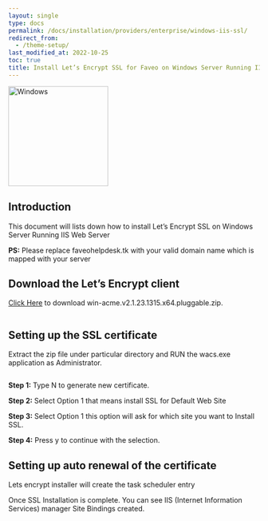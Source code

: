 ```yaml
---
layout: single
type: docs
permalink: /docs/installation/providers/enterprise/windows-iis-ssl/
redirect_from:
  - /theme-setup/
last_modified_at: 2022-10-25
toc: true
title: Install Let’s Encrypt SSL for Faveo on Windows Server Running IIS Web Server
---
```


<img alt="Windows" src="https://upload.wikimedia.org/wikipedia/commons/thumb/e/e2/Windows_logo_and_wordmark_-_2021.svg/250px-Windows_logo_and_wordmark_-_2021.svg.png" width="200"  />


## Introduction
This document will lists down how to install Let’s Encrypt SSL on Windows Server Running IIS Web Server

**PS:** Please replace faveohelpdesk.tk with your valid domain name which is mapped with your server


## Download the Let’s Encrypt client

<a href="https://www.win-acme.com/" target="_blank" rel="noopener">Click Here</a> to download win-acme.v2.1.23.1315.x64.pluggable.zip.

<img alt="" src="https://raw.githubusercontent.com/ladybirdweb/faveo-server-images/master/_docs/installation/providers/enterprise/windows-images/winacme.png"  />

## Setting up the SSL certificate

Extract the zip file under particular directory and RUN the wacs.exe application as Administrator.

<img alt="" src="https://support.faveohelpdesk.com/ckeditor_attachements/2020/06/1592304791Screenshot%20from%202020-06-16%2016-21-04.png"  />

**Step 1:** Type N to generate new certificate.
<img alt="" src="https://support.faveohelpdesk.com/ckeditor_attachements/2020/06/1592304939ssl2.png"  />

**Step 2:** Select Option 1 that means install SSL for Default Web Site
<img alt="" src="https://support.faveohelpdesk.com/ckeditor_attachements/2020/06/1592305043ssl3.png"  />

**Step 3:** Select Option 1 this option will ask for which site you want to Install SSL.
<img alt="" src="https://support.faveohelpdesk.com/ckeditor_attachements/2020/06/1592305174ssl4.png"  />

**Step 4:** Press y to continue with the selection.
<img alt="" src="https://support.faveohelpdesk.com/ckeditor_attachements/2020/06/1592305273ssl5.png"  />

## Setting up auto renewal of the certificate

Lets encrypt installer will create the task scheduler entry
<img alt="" src="https://support.faveohelpdesk.com/ckeditor_attachements/2020/06/1592305421ssl6.png"  />

Once SSL Installation is complete. You can see IIS (Internet Information Services) manager Site Bindings created.
<img alt="" src="https://support.faveohelpdesk.com/ckeditor_attachements/2020/06/1592305700ssl7.png"  />
